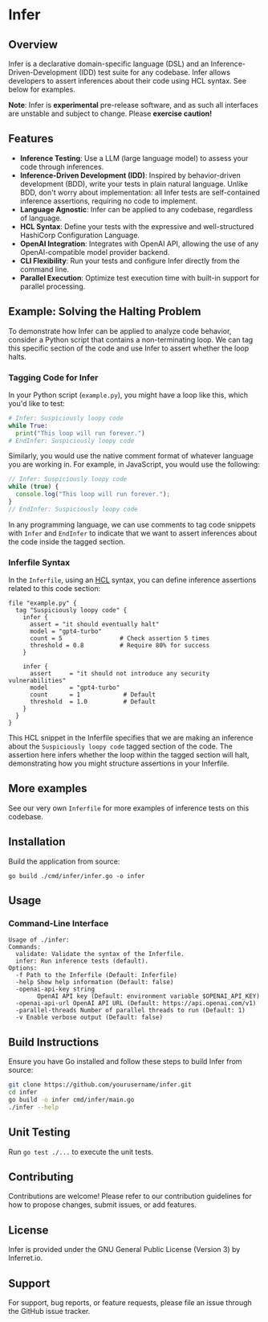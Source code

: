 # Infer

## Overview

Infer is a declarative domain-specific language (DSL) and an Inference-Driven-Development (IDD) test suite for any codebase. Infer allows developers to assert inferences about their code using HCL syntax. See below for examples.

**Note**: Infer is **experimental** pre-release software, and as such all interfaces are unstable and subject to change. Please **exercise caution!**

## Features

- **Inference Testing**: Use a LLM (large language model) to assess your code through inferences.
- **Inference-Driven Development (IDD)**: Inspired by behavior-driven development (BDD), write your tests in plain natural language. Unlike BDD, don't worry about implementation: all Infer tests are self-contained inference assertions, requiring no code to implement.
- **Language Agnostic**: Infer can be applied to any codebase, regardless of language.
- **HCL Syntax**: Define your tests with the expressive and well-structured HashiCorp Configuration Language.
- **OpenAI Integration**: Integrates with OpenAI API, allowing the use of any OpenAI-compatible model provider backend.
- **CLI Flexibility**: Run your tests and configure Infer directly from the command line.
- **Parallel Execution**: Optimize test execution time with built-in support for parallel processing.

## Example: Solving the Halting Problem

To demonstrate how Infer can be applied to analyze code behavior, consider a Python script that contains a non-terminating loop. We can tag this specific section of the code and use Infer to assert whether the loop halts.

### Tagging Code for Infer


In your Python script (`example.py`), you might have a loop like this, which you'd like to test:

```python
# Infer: Suspiciously loopy code
while True:
  print("This loop will run forever.")
# EndInfer: Suspiciously loopy code
```

Similarly, you would use the native comment format of whatever language you are working in. For example, in JavaScript, you would use the following:

```javascript
// Infer: Suspiciously loopy code
while (true) {
  console.log("This loop will run forever.");
}
// EndInfer: Suspiciously loopy code
```

In any programming language, we can use comments to tag code snippets with `Infer` and `EndInfer` to indicate that we want to assert inferences about the code inside the tagged section.

### Inferfile Syntax

In the `Inferfile`, using an [HCL](https://github.com/hashicorp/hcl) syntax, you can define inference assertions related to this code section:

```hcl
file "example.py" {
  tag "Suspiciously loopy code" {
    infer {
      assert = "it should eventually halt"
      model = "gpt4-turbo"
      count = 5                # Check assertion 5 times
      threshold = 0.8          # Require 80% for success
    }

    infer {
      assert     = "it should not introduce any security vulnerabilities"
      model      = "gpt4-turbo"
      count      = 1            # Default
      threshold  = 1.0          # Default
    }
  }
}
```

This HCL snippet in the Inferfile specifies that we are making an inference about the `Suspiciously loopy code` tagged section of the code. The assertion here infers whether the loop within the tagged section will halt, demonstrating how you might structure assertions in your Inferfile.

## More examples
See our very own `Inferfile` for more examples of inference tests on this codebase.

## Installation

Build the application from source:
```
go build ./cmd/infer/infer.go -o infer
```
## Usage

### Command-Line Interface

```plaintext
Usage of ./infer:
Commands:
  validate: Validate the syntax of the Inferfile.
  infer: Run inference tests (default).
Options:
  -f Path to the Inferfile (Default: Inferfile)
  -help Show help information (Default: false)
  -openai-api-key string
        OpenAI API key (Default: environment variable $OPENAI_API_KEY)
  -openai-api-url OpenAI API URL (Default: https://api.openai.com/v1)
  -parallel-threads Number of parallel threads to run (Default: 1)
  -v Enable verbose output (Default: false)
  ```

## Build Instructions

Ensure you have Go installed and follow these steps to build Infer from source:

```sh
git clone https://github.com/yourusername/infer.git
cd infer
go build -o infer cmd/infer/main.go
./infer --help
```

## Unit Testing

Run `go test ./...` to execute the unit tests.

## Contributing

Contributions are welcome! Please refer to our contribution guidelines for how to propose changes, submit issues, or add features.

## License

Infer is provided under the GNU General Public License (Version 3) by Inferret.io.

## Support

For support, bug reports, or feature requests, please file an issue through the GitHub issue tracker.
